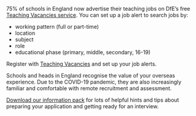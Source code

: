 75% of schools in England now advertise their teaching  jobs on DfE’s free
[Teaching Vacancies service](https://teaching-vacancies.service.gov.uk/).
You can set up a job alert to search jobs by:

* working pattern (full or part-time)
* location
* subject
* role
* educational phase (primary, middle, secondary, 16-19)

Register with [Teaching Vacancies](https://teaching-vacancies.service.gov.uk/)
and set up your job alerts.

Schools and heads in England recognise the value of your overseas experience.
Due to the COVID-19 pandemic, they are also increasingly familiar and
comfortable with remote recruitment and assessment.

[Download our information pack](https://drive.google.com/file/d/1OP89ZGelBLU_T3ds4c-BFeMzyhA4OpBK/view?usp=sharing)
for lots of helpful hints and tips about preparing your application and getting
ready for an interview.
